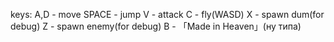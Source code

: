 keys:
A,D - move
SPACE - jump
V - attack
C - fly(WASD)
X - spawn dum(for debug)
Z - spawn enemy(for debug)
B - 「Made in Heaven」(ну типа)

